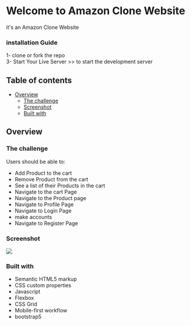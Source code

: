 # Welcome to Amazon Clone Website

it's an Amazon Clone Website

### installation Guide

1- clone or fork the repo<br/>
3- Start Your Live Server >> to start the development server

## Table of contents

- [Overview](#overview)
  - [The challenge](#the-challenge)
  - [Screenshot](https://i.ibb.co/Q64yT4C/Amazon-Clone-Home.png)
  - [Built with](#HTML,#CSS,#Javascript)

## Overview

### The challenge

Users should be able to:

- Add Product to the cart
- Remove Product from the cart
- See a list of their Products in the cart
- Navigate to the cart Page
- Navigate to the Product page
- Navigate to Profile Page
- Navigate to Login Page
- make accounts
- Navigate to Register Page

### Screenshot

![](https://i.ibb.co/Q64yT4C/Amazon-Clone-Home.png)

### Built with

- Semantic HTML5 markup
- CSS custom properties
- Javascript
- Flexbox
- CSS Grid
- Mobile-first workflow
- bootstrap5
